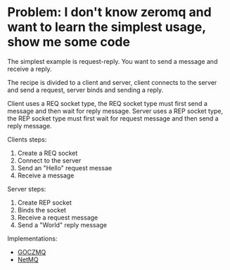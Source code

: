 Problem: I don't know zeromq and want to learn the simplest usage, show me some code
==============================================

The simplest example is request-reply. You want to send a message and receive a reply.

The recipe is divided to a client and server, client connects to the server and send a request, server binds and sending a reply.

Client uses a REQ socket type, the REQ socket type must first send a message and then wait for reply message.
Server uses a REP socket type, the REP socket type must first wait for request message and then send a reply message.

Clients steps:

1. Create a REQ socket
2. Connect to the server
3. Send an "Hello" request messae
4. Receive a message

Server steps:

1. Create REP socket
2. Binds the socket
3. Receive a request message
4. Send a "World" reply message

Implementations:

* [GOCZMQ](https://github.com/zeromq/cookbook/blob/master/goczmq/simple_helloworld_test.go)
* [NetMQ](https://github.com/zeromq/cookbook/blob/master/netmq/HelloWorld.cs)
